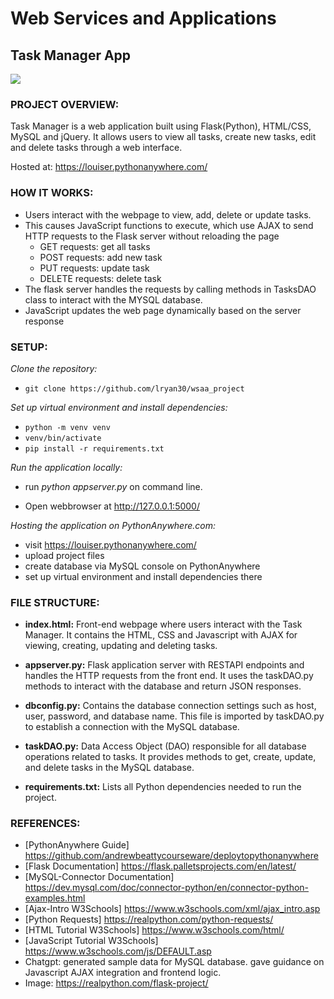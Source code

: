 # **Web Services and Applications**

## **Task Manager App**

<img src="https://realpython.com/cdn-cgi/image/width=640,format=auto/https://files.realpython.com/media/UPDATE-Python-Web-Applications-with-Flask-1_Watermarked.3e384f2e53cf.jpg">



### **PROJECT OVERVIEW:** 

Task Manager is a web application built using Flask(Python), HTML/CSS, MySQL and jQuery. It allows users to view all tasks, create new tasks, edit and delete tasks through a web interface. 

Hosted at: https://louiser.pythonanywhere.com/


### **HOW IT WORKS:**

-   Users interact with the webpage to view, add, delete or update tasks. 
-   This causes JavaScript functions to execute, which use AJAX to send HTTP requests to the Flask server without reloading the page
    -   GET requests: get all tasks
    -   POST requests: add new task
    -   PUT requests: update task
    -   DELETE requests: delete task
-   The flask server handles the requests by calling methods in TasksDAO class to interact with the MYSQL database. 
-   JavaScript updates the web page dynamically based on the server response 



### **SETUP:**

*Clone the repository:*

-   ```git clone https://github.com/lryan30/wsaa_project```

*Set up virtual environment and install dependencies:*

-   ```python -m venv venv```
-   ```venv/bin/activate```
-   ```pip install -r requirements.txt```

*Run the application locally:*

-   run *python appserver.py* on command line.

-   Open webbrowser at http://127.0.0.1:5000/

*Hosting the application on PythonAnywhere.com:*


-   visit https://louiser.pythonanywhere.com/
-   upload project files
-   create database via MySQL console on PythonAnywhere
-   set up virtual environment and install dependencies there


### **FILE STRUCTURE:**

-   **index.html:** Front-end webpage where users interact with the Task Manager. It contains the HTML, CSS and Javascript with AJAX for viewing, creating, updating and deleting tasks. 

-   **appserver.py:** Flask application server with RESTAPI endpoints and handles the HTTP requests from the front end. It uses the taskDAO.py methods to interact with the database and return JSON responses. 

-   **dbconfig.py:** Contains the database connection settings such as host, user, password, and database name. This file is imported by taskDAO.py to establish a connection with the MySQL database.
-   **taskDAO.py:** Data Access Object (DAO) responsible for all database operations related to tasks. It provides methods to get, create, update, and delete tasks in the MySQL database.

-  **requirements.txt:** Lists all Python dependencies needed to run the project.


### **REFERENCES:**

-   [PythonAnywhere Guide] https://github.com/andrewbeattycourseware/deploytopythonanywhere
-   [Flask Documentation] https://flask.palletsprojects.com/en/latest/
-   [MySQL-Connector Documentation] https://dev.mysql.com/doc/connector-python/en/connector-python-examples.html
-   [Ajax-Intro W3Schools] https://www.w3schools.com/xml/ajax_intro.asp
-   [Python Requests]  https://realpython.com/python-requests/
-   [HTML Tutorial W3Schools] https://www.w3schools.com/html/
-   [JavaScript Tutorial W3Schools] https://www.w3schools.com/js/DEFAULT.asp
-   Chatgpt: generated sample data for MySQL database. gave guidance on Javascript AJAX integration and frontend logic. 
-   Image: https://realpython.com/flask-project/





